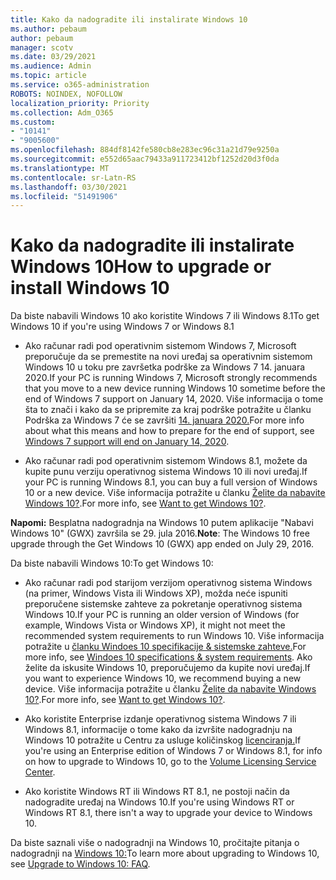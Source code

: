 ```yaml
---
title: Kako da nadogradite ili instalirate Windows 10
ms.author: pebaum
author: pebaum
manager: scotv
ms.date: 03/29/2021
ms.audience: Admin
ms.topic: article
ms.service: o365-administration
ROBOTS: NOINDEX, NOFOLLOW
localization_priority: Priority
ms.collection: Adm_O365
ms.custom:
- "10141"
- "9005600"
ms.openlocfilehash: 884df8142fe580cb8e283ec96c31a21d79e9250a
ms.sourcegitcommit: e552d65aac79433a911723412bf1252d20d3f0da
ms.translationtype: MT
ms.contentlocale: sr-Latn-RS
ms.lasthandoff: 03/30/2021
ms.locfileid: "51491906"
---
```

# <a name="how-to-upgrade-or-install-windows-10"></a><span data-ttu-id="e21d4-102">Kako da nadogradite ili instalirate Windows 10</span><span class="sxs-lookup"><span data-stu-id="e21d4-102">How to upgrade or install Windows 10</span></span>

<span data-ttu-id="e21d4-103">Da biste nabavili Windows 10 ako koristite Windows 7 ili Windows 8.1</span><span class="sxs-lookup"><span data-stu-id="e21d4-103">To get Windows 10 if you're using Windows 7 or Windows 8.1</span></span>

- <span data-ttu-id="e21d4-104">Ako računar radi pod operativnim sistemom Windows 7, Microsoft preporučuje da se premestite na novi uređaj sa operativnim sistemom Windows 10 u toku pre završetka podrške za Windows 7 14. januara 2020.</span><span class="sxs-lookup"><span data-stu-id="e21d4-104">If your PC is running Windows 7, Microsoft strongly recommends that you move to a new device running Windows 10 sometime before the end of Windows 7 support on January 14, 2020.</span></span> <span data-ttu-id="e21d4-105">Više informacija o tome šta to znači i kako da se pripremite za kraj podrške potražite u članku Podrška za Windows 7 će se završiti [14. januara 2020.](https://support.microsoft.com/help/4057281/)</span><span class="sxs-lookup"><span data-stu-id="e21d4-105">For more info about what this means and how to prepare for the end of support, see [Windows 7 support will end on January 14, 2020](https://support.microsoft.com/help/4057281/).</span></span>

- <span data-ttu-id="e21d4-106">Ako računar radi pod operativnim sistemom Windows 8.1, možete da kupite punu verziju operativnog sistema Windows 10 ili novi uređaj.</span><span class="sxs-lookup"><span data-stu-id="e21d4-106">If your PC is running Windows 8.1, you can buy a full version of Windows 10 or a new device.</span></span> <span data-ttu-id="e21d4-107">Više informacija potražite u članku [Želite da nabavite Windows 10?](https://www.microsoft.com/windows/get-windows-10).</span><span class="sxs-lookup"><span data-stu-id="e21d4-107">For more info, see [Want to get Windows 10?](https://www.microsoft.com/windows/get-windows-10).</span></span>

<span data-ttu-id="e21d4-108">**Napomi:** Besplatna nadogradnja na Windows 10 putem aplikacije "Nabavi Windows 10" (GWX) završila se 29. jula 2016.</span><span class="sxs-lookup"><span data-stu-id="e21d4-108">**Note**: The Windows 10 free upgrade through the Get Windows 10 (GWX) app ended on July 29, 2016.</span></span>

<span data-ttu-id="e21d4-109">Da biste nabavili Windows 10:</span><span class="sxs-lookup"><span data-stu-id="e21d4-109">To get Windows 10:</span></span> 

- <span data-ttu-id="e21d4-110">Ako računar radi pod starijom verzijom operativnog sistema Windows (na primer, Windows Vista ili Windows XP), možda neće ispuniti preporučene sistemske zahteve za pokretanje operativnog sistema Windows 10.</span><span class="sxs-lookup"><span data-stu-id="e21d4-110">If your PC is running an older version of Windows (for example, Windows Vista or Windows XP), it might not meet the recommended system requirements to run Windows 10.</span></span> <span data-ttu-id="e21d4-111">Više informacija potražite u [članku Windoes 10 specifikacije & sistemske zahteve.](https://www.microsoft.com/windows/windows-10-specifications)</span><span class="sxs-lookup"><span data-stu-id="e21d4-111">For more info, see [Windoes 10 specifications & system requirements](https://www.microsoft.com/windows/windows-10-specifications).</span></span> <span data-ttu-id="e21d4-112">Ako želite da iskusite Windows 10, preporučujemo da kupite novi uređaj.</span><span class="sxs-lookup"><span data-stu-id="e21d4-112">If you want to experience Windows 10, we recommend buying a new device.</span></span> <span data-ttu-id="e21d4-113">Više informacija potražite u članku [Želite da nabavite Windows 10?](https://www.microsoft.com/windows/get-windows-10).</span><span class="sxs-lookup"><span data-stu-id="e21d4-113">For more info, see [Want to get Windows 10?](https://www.microsoft.com/windows/get-windows-10).</span></span>

- <span data-ttu-id="e21d4-114">Ako koristite Enterprise izdanje operativnog sistema Windows 7 ili Windows 8.1, informacije o tome kako da izvršite nadogradnju na Windows 10 potražite u Centru za usluge količinskog [licenciranja.](https://www.microsoft.com/licensing/servicecenter/default.aspx)</span><span class="sxs-lookup"><span data-stu-id="e21d4-114">If you're using an Enterprise edition of Windows 7 or Windows 8.1, for info on how to upgrade to Windows 10, go to the [Volume Licensing Service Center](https://www.microsoft.com/licensing/servicecenter/default.aspx).</span></span>

- <span data-ttu-id="e21d4-115">Ako koristite Windows RT ili Windows RT 8.1, ne postoji način da nadogradite uređaj na Windows 10.</span><span class="sxs-lookup"><span data-stu-id="e21d4-115">If you're using Windows RT or Windows RT 8.1, there isn't a way to upgrade your device to Windows 10.</span></span>

<span data-ttu-id="e21d4-116">Da biste saznali više o nadogradnji na Windows 10, pročitajte pitanja o nadogradnji na [Windows 10:](https://support.microsoft.com/windows/upgrade-to-windows-10-faq-cce52341-7943-594e-72ce-e1cf00382445)</span><span class="sxs-lookup"><span data-stu-id="e21d4-116">To learn more about upgrading to Windows 10, see [Upgrade to Windows 10: FAQ](https://support.microsoft.com/windows/upgrade-to-windows-10-faq-cce52341-7943-594e-72ce-e1cf00382445).</span></span>
